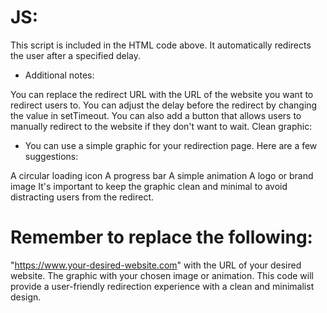 # JS:

This script is included in the HTML code above. It automatically redirects the user after a specified delay.

- Additional notes:

You can replace the redirect URL with the URL of the website you want to redirect users to.
You can adjust the delay before the redirect by changing the value in setTimeout.
You can also add a button that allows users to manually redirect to the website if they don't want to wait.
Clean graphic:

- You can use a simple graphic for your redirection page. Here are a few suggestions:

A circular loading icon
A progress bar
A simple animation
A logo or brand image
It's important to keep the graphic clean and minimal to avoid distracting users from the redirect.

# Remember to replace the following:

"https://www.your-desired-website.com" with the URL of your desired website.
The graphic with your chosen image or animation.
This code will provide a user-friendly redirection experience with a clean and minimalist design.
